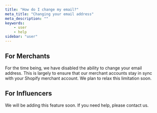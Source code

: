 ```yaml
---
title: "How do I change my email?"
meta_title: "Changing your email address"
meta_description: ""
keywords:
    - user
    - help
sidebar: "user"
---
```


For Merchants
-------------

For the time being, we have disabled the ability to change your email address. This is largely to ensure that our merchant accounts stay in sync with your Shopify merchant account. We plan to relax this limitation soon.

For Influencers
---------------

We will be adding this feature soon. If you need help, please contact us.